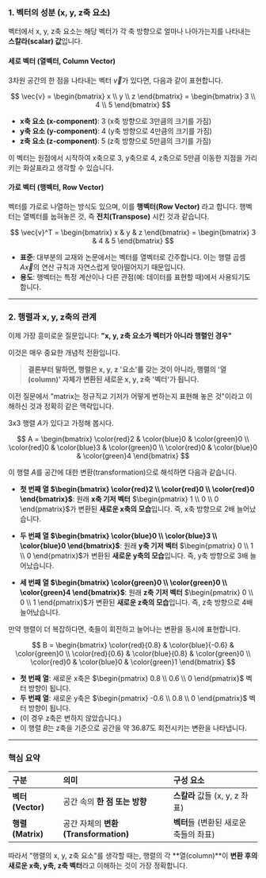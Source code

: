 ### **1. 벡터의 성분 (x, y, z축 요소)**

벡터에서 x, y, z축 요소는 해당 벡터가 각 축 방향으로 얼마나 나아가는지를 나타내는 **스칼라(scalar) 값**입니다.

#### **세로 벡터 (열벡터, Column Vector)**

3차원 공간의 한 점을 나타내는 벡터 $\vec{v}$가 있다면, 다음과 같이 표현합니다.

$$ \vec{v} = \begin{bmatrix} x \\ y \\ z \end{bmatrix} = \begin{bmatrix} 3 \\ 4 \\ 5 \end{bmatrix} $$

-   **x축 요소 (x-component)**: 3 (x축 방향으로 3만큼의 크기를 가짐)
-   **y축 요소 (y-component)**: 4 (y축 방향으로 4만큼의 크기를 가짐)
-   **z축 요소 (z-component)**: 5 (z축 방향으로 5만큼의 크기를 가짐)

이 벡터는 원점에서 시작하여 x축으로 3, y축으로 4, z축으로 5만큼 이동한 지점을 가리키는 화살표라고 생각할 수 있습니다.

#### **가로 벡터 (행벡터, Row Vector)**

벡터를 가로로 나열하는 방식도 있으며, 이를 **행벡터(Row Vector)** 라고 합니다. 행벡터는 열벡터를 눕혀놓은 것, 즉 **전치(Transpose)** 시킨 것과 같습니다.

$$ \vec{v}^T = \begin{bmatrix} x & y & z \end{bmatrix} = \begin{bmatrix} 3 & 4 & 5 \end{bmatrix} $$

-   **표준**: 대부분의 교재와 논문에서는 벡터를 열벡터로 간주합니다. 이는 행렬 곱셈 $A\vec{x}$의 연산 규칙과 자연스럽게 맞아떨어지기 때문입니다.
-   **용도**: 행벡터는 특정 계산이나 다른 관점(예: 데이터를 표현할 때)에서 사용되기도 합니다.

---

### **2. 행렬과 x, y, z축의 관계**

이제 가장 흥미로운 질문입니다: **"x, y, z축 요소가 벡터가 아니라 행렬인 경우"**

이것은 매우 중요한 개념적 전환입니다.

> **결론부터 말하면, 행렬은 x, y, z '요소'를 갖는 것이 아니라, 행렬의 '열(column)' 자체가 변환된 새로운 x, y, z축 '벡터'가 됩니다.**

이전 질문에서 "matrix는 정규직교 기저가 어떻게 변하는지 표현해 놓은 것"이라고 이해하신 것과 정확히 같은 맥락입니다.

3x3 행렬 $A$가 있다고 가정해 봅시다.

$$ A = \begin{bmatrix} \color{red}2 & \color{blue}0 & \color{green}0 \\ \color{red}0 & \color{blue}3 & \color{green}0 \\ \color{red}0 & \color{blue}0 & \color{green}4 \end{bmatrix} $$

이 행렬 $A$를 공간에 대한 변환(transformation)으로 해석하면 다음과 같습니다.

-   **첫 번째 열 $\begin{bmatrix} \color{red}2 \\ \color{red}0 \\ \color{red}0 \end{bmatrix}$**: 원래 **x축 기저 벡터** $\begin{pmatrix} 1 \\ 0 \\ 0 \end{pmatrix}$가 변환된 **새로운 x축의 모습**입니다. 즉, x축 방향으로 2배 늘어났습니다.

-   **두 번째 열 $\begin{bmatrix} \color{blue}0 \\ \color{blue}3 \\ \color{blue}0 \end{bmatrix}$**: 원래 **y축 기저 벡터** $\begin{pmatrix} 0 \\ 1 \\ 0 \end{pmatrix}$가 변환된 **새로운 y축의 모습**입니다. 즉, y축 방향으로 3배 늘어났습니다.

-   **세 번째 열 $\begin{bmatrix} \color{green}0 \\ \color{green}0 \\ \color{green}4 \end{bmatrix}$**: 원래 **z축 기저 벡터** $\begin{pmatrix} 0 \\ 0 \\ 1 \end{pmatrix}$가 변환된 **새로운 z축의 모습**입니다. 즉, z축 방향으로 4배 늘어났습니다.

만약 행렬이 더 복잡하다면, 축들이 회전하고 늘어나는 변환을 동시에 표현합니다.

$$ B = \begin{bmatrix} \color{red}{0.8} & \color{blue}{-0.6} & \color{green}0 \\ \color{red}{0.6} & \color{blue}{0.8} & \color{green}0 \\ \color{red}0 & \color{blue}0 & \color{green}1 \end{bmatrix} $$

-   **첫 번째 열**: 새로운 x축은 $\begin{pmatrix} 0.8 \\ 0.6 \\ 0 \end{pmatrix}$ 벡터 방향이 됩니다.
-   **두 번째 열**: 새로운 y축은 $\begin{pmatrix} -0.6 \\ 0.8 \\ 0 \end{pmatrix}$ 벡터 방향이 됩니다.
-   (이 경우 z축은 변하지 않았습니다.)
-   이 행렬 $B$는 z축을 기준으로 공간을 약 36.87도 회전시키는 변환을 나타냅니다.

---

### **핵심 요약**

| 구분 | 의미 | 구성 요소 |
| :--- | :--- | :--- |
| **벡터 (Vector)** | 공간 속의 **한 점 또는 방향** | **스칼라** 값들 (x, y, z 좌표) |
| **행렬 (Matrix)**| 공간 자체의 **변환(Transformation)** | **벡터**들 (변환된 새로운 축들의 좌표) |

따라서 "행렬의 x, y, z축 요소"를 생각할 때는, 행렬의 각 **열(column)**이 **변환 후의 새로운 x축, y축, z축 벡터**라고 이해하는 것이 가장 정확합니다.
